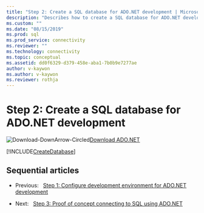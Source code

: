 ```yaml
---
title: "Step 2: Create a SQL database for ADO.NET development | Microsoft Docs"
description: "Describes how to create a SQL database for ADO.NET development."
ms.custom: ""
ms.date: "08/15/2019"
ms.prod: sql
ms.prod_service: connectivity
ms.reviewer: ""
ms.technology: connectivity
ms.topic: conceptual
ms.assetid: dd0f6329-d379-458e-aba1-7b0b9e7277ae
author: v-kaywon
ms.author: v-kaywon
ms.reviewer: rothja
---
```

# Step 2: Create a SQL database for ADO.NET development

![Download-DownArrow-Circled](../../ssdt/media/download.png)[Download ADO.NET](../sql-connection-libraries.md#anchor-20-drivers-relational-access)

[!INCLUDE[CreateDatabase](../../includes/createdatabase.md)]

## Sequential articles

- Previous:&nbsp;&nbsp;&nbsp;[Step 1: Configure development environment for ADO.NET development](step-1-configure-development-environment-ado-net-development.md)

- Next:&nbsp;&nbsp;&nbsp;[Step 3: Proof of concept connecting to SQL using ADO.NET](step-3-connect-sql-ado-net.md)  
